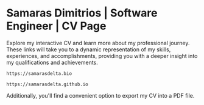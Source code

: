 # Samaras Dimitrios | Software Engineer | CV Page

Explore my interactive CV and learn more about my professional journey. 
These links will take you to a dynamic representation of my skills, experiences, and accomplishments, providing you with a deeper insight into my qualifications and achievements.
```
https://samarasdelta.bio
```
```
https://samarasdelta.github.io
```
Additionally, you'll find a convenient option to export my CV into a PDF file.

